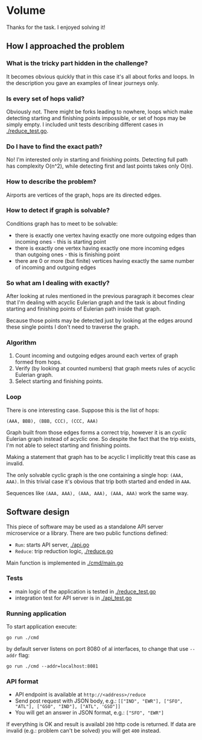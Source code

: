 # Volume

Thanks for the task. I enjoyed solving it!

## How I approached the problem

### What is the tricky part hidden in the challenge?
It becomes obvious quickly that in this case it's all about forks and loops. In the description
you gave an examples of linear journeys only.

### Is every set of hops valid?
Obviously not. There might be forks leading to nowhere, loops which make detecting starting and finishing points impossible,
or set of hops may be simply empty. I included unit tests describing different cases in [./reduce_test.go](./reduce_test.go).

### Do I have to find the exact path?
No! I'm interested only in starting and finishing points. Detecting full path has complexity O(n^2), while detecting first
and last points takes only O(n).

### How to describe the problem?
Airports are vertices of the graph, hops are its directed edges.

### How to detect if graph is solvable?
Conditions graph has to meet to be solvable:
- there is exactly one vertex having exactly one more outgoing edges than incoming ones - this is starting point
- there is exactly one vertex having exactly one more incoming edges than outgoing ones - this is finishing point
- there are 0 or more (but finite) vertices having exactly the same number of incoming and outgoing edges

### So what am I dealing with exactly?
After looking at rules mentioned in the previous paragraph it becomes clear that I'm dealing with acyclic Eulerian graph and
the task is about finding starting and finishing points of Eulerian path inside that graph.

Because those points may be detected just by looking at the edges around these single points I don't need to traverse the graph.

### Algorithm
1. Count incoming and outgoing edges around each vertex of graph formed from hops. 
2. Verify (by looking at counted numbers) that graph meets rules of acyclic Eulerian graph.
3. Select starting and finishing points.

### Loop
There is one interesting case. Suppose this is the list of hops:

`(AAA, BBB), (BBB, CCC), (CCC, AAA)`

Graph built from those edges forms a correct trip, however it is an *cyclic* Eulerian graph instead of acyclic one.
So despite the fact that the trip exists, I'm not able to select starting and finishing points.

Making a statement that graph has to be acyclic I implicitly treat this case as invalid.

The only solvable cyclic graph is the one containing a single hop: `(AAA, AAA)`.
In this trivial case it's obvious that trip both started and ended in `AAA`.

Sequences like `(AAA, AAA), (AAA, AAA), (AAA, AAA)` work the same way.

## Software design

This piece of software may be used as a standalone API server microservice or a library. There are two public functions defined:
- `Run`: starts API server, [./api.go](./api.go)
- `Reduce`: trip reduction logic, [./reduce.go](./reduce.go)

Main function is implemented in [./cmd/main.go](./cmd/main.go)

### Tests
- main logic of the application is tested in [./reduce_test.go](./reduce_test.go)
- integration test for API server is in [./api_test.go](./api_test.go)

### Running application

To start application execute:

`go run ./cmd`

by default server listens on port 8080 of al interfaces, to change that use `--addr` flag:

`go run ./cmd --addr=localhost:8081`

### API format

- API endpoint is available at `http://<address>/reduce`
- Send post request with JSON body, e.g.: `[["IND", "EWR"], ["SFO", "ATL"], ["GSO", "IND"], ["ATL", 'GSO"]]`
- You will get an answer in JSON format, e.g.: `["SFO", "EWR"]`

If everything is OK and result is availabl `200` http code is returned. If data are invalid (e.g.: problem can't be solved)
you will get `400` instead.